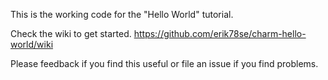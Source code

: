 This is the working code for the "Hello World" tutorial.

Check the wiki to get started. https://github.com/erik78se/charm-hello-world/wiki

Please feedback if you find this useful or file an issue if you find problems.
